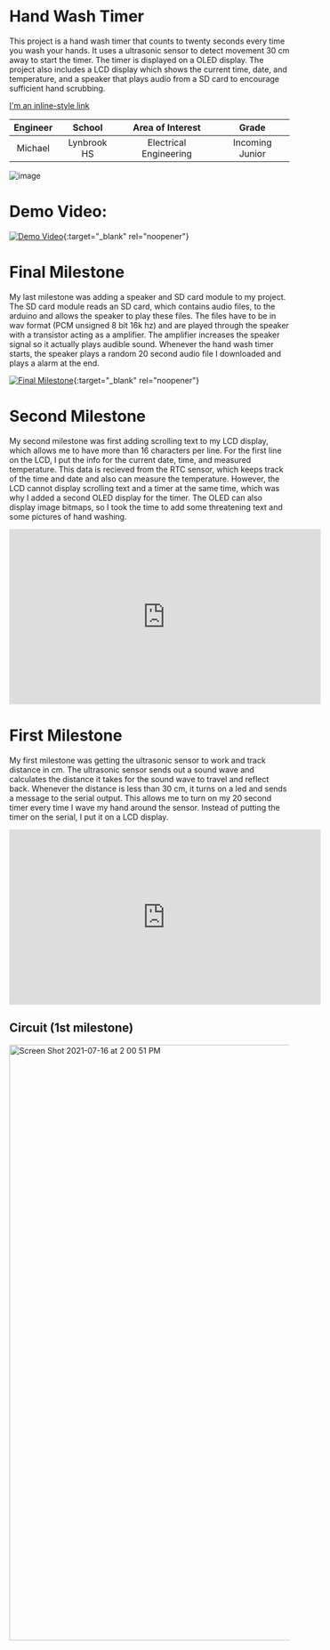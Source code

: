 ﻿# Hand Wash Timer
 This project is a hand wash timer that counts to twenty seconds every time you wash your hands. It uses a ultrasonic sensor to detect movement 30 cm away to start the timer. The timer is displayed on a OLED display. The project also includes a LCD display which shows the current time, date, and temperature, and a speaker that plays audio from a SD card to encourage sufficient hand scrubbing. 
 
 [I'm an inline-style link](https://www.google.com)
 
| **Engineer** | **School** | **Area of Interest** | **Grade** |
|:--:|:--:|:--:|:--:|
| Michael | Lynbrook HS | Electrical Engineering | Incoming Junior


![image](https://user-images.githubusercontent.com/71350303/126834812-36acd159-99f5-44a2-ac9d-1452128f295c.jpeg)

  
# Demo Video: 
[![Demo Video](https://cdn.discordapp.com/attachments/501260125731028994/862438682706313256/Screen_Shot_2021-07-07_at_2.03.13_PM.png )](https://www.youtube.com/watch?v=AGEDjoDWGVE "Demo Night Video"){:target="_blank" rel="noopener"}

# Final Milestone
My last milestone was adding a speaker and SD card module to my project. The SD card module reads an SD card, which contains audio files, to the arduino and allows the speaker to play these files. The files have to be in wav format (PCM unsigned 8 bit 16k hz) and are played through the speaker with a transistor acting as a amplifier. The amplifier increases the speaker signal so it actually plays audible sound. Whenever the hand wash timer starts, the speaker plays a random 20 second audio file I downloaded and plays a alarm at the end. 

[![Final Milestone](https://cdn.discordapp.com/attachments/501260125731028994/862438682706313256/Screen_Shot_2021-07-07_at_2.03.13_PM.png )](https://www.youtube.com/watch?v=ookglHMfglg "Final Milestone"){:target="_blank" rel="noopener"}

# Second Milestone
My second milestone was first adding scrolling text to my LCD display, which allows me to have more than 16 characters per line. For the first line on the LCD, I put the info for the current date, time, and measured temperature. This data is recieved from the RTC sensor, which keeps track of the time and date and also can measure the temperature. However, the LCD cannot display scrolling text and a timer at the same time, which was why I added a second OLED display for the timer. The OLED can also display image bitmaps, so I took the time to add some threatening text and some pictures of hand washing. 
  
      
            
            
<iframe width="560" height="315" src="https://www.youtube.com/embed/In7Fj0EMY_E" title="YouTube video player" frameborder="0" allow="accelerometer; autoplay; clipboard-write; encrypted-media; gyroscope; picture-in-picture" allowfullscreen></iframe>

# First Milestone
  
My first milestone was getting the ultrasonic sensor to work and track distance in cm. The ultrasonic sensor sends out a sound wave and calculates the distance it takes for the sound wave to travel and reflect back. Whenever the distance is less than 30 cm, it turns on a led and sends a message to the serial output. This allows me to turn on my 20 second timer every time I wave my hand around the sensor. Instead of putting the timer on the serial, I put it on a LCD display. 

<iframe width="560" height="315" src="https://www.youtube.com/embed/wI0pApb0Pbo" title="YouTube video player" frameborder="0" allow="accelerometer; autoplay; clipboard-write; encrypted-media; gyroscope; picture-in-picture" allowfullscreen></iframe>

## Circuit (1st milestone)

<img width="1071" alt="Screen Shot 2021-07-16 at 2 00 51 PM" src="https://user-images.githubusercontent.com/71350303/126830853-d9856f7a-f536-41e3-8fd0-1b03d35aabad.png">

